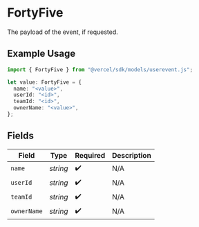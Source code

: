 # FortyFive

The payload of the event, if requested.

## Example Usage

```typescript
import { FortyFive } from "@vercel/sdk/models/userevent.js";

let value: FortyFive = {
  name: "<value>",
  userId: "<id>",
  teamId: "<id>",
  ownerName: "<value>",
};
```

## Fields

| Field              | Type               | Required           | Description        |
| ------------------ | ------------------ | ------------------ | ------------------ |
| `name`             | *string*           | :heavy_check_mark: | N/A                |
| `userId`           | *string*           | :heavy_check_mark: | N/A                |
| `teamId`           | *string*           | :heavy_check_mark: | N/A                |
| `ownerName`        | *string*           | :heavy_check_mark: | N/A                |